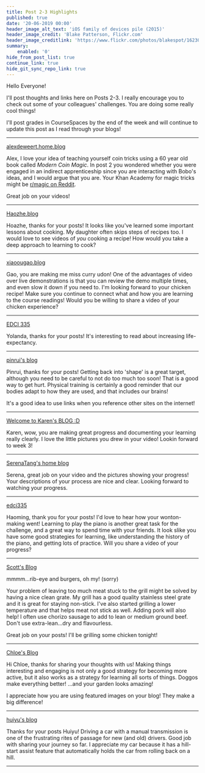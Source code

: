 ```yaml
---
title: Post 2-3 Highlights
published: true
date: '20-06-2019 00:00'
header_image_alt_text: 'iOS family of devices pile (2015)'
header_image_credit: 'Blake Patterson, Flickr.com'
header_image_creditlink: 'https://www.flickr.com/photos/blakespot/16230041026/'
summary:
    enabled: '0'
hide_from_post_list: true
continue_link: true
hide_git_sync_repo_link: true
---
```


Hello Everyone!

I'll post thoughts and links here on Posts 2-3. I really encourage you to check out some of your colleagues' challenges. You are doing some really cool things!

I'll post grades in CourseSpaces by the end of the week and will continue to update this post as I read through your blogs!

---

<a class="embedly-card" data-card-controls="0" href="https://alexdeweert.home.blog/">alexdeweert.home.blog</a>
<script async src="//cdn.embedly.com/widgets/platform.js" charset="UTF-8"></script>

Alex, I love your idea of teaching yourself coin tricks using a 60 year old book called *Modern Coin Magic*. In post 2 you wondered whether you were engaged in an indirect apprenticeship since you are interacting with Bobo's ideas, and I would argue that you are. Your Khan Academy for magic tricks might be [r/magic on Reddit](https://www.reddit.com/r/Magic/).

Great job on your videos!

---

<a class="embedly-card" data-card-controls="0" href="https://haozhechi.home.blog/">Haozhe.blog</a>
<script async src="//cdn.embedly.com/widgets/platform.js" charset="UTF-8"></script>

Hoazhe, thanks for your posts! It looks like you've learned some important lessons about cooking. My daughter often skips steps of recipes too. I would love to see videos of *you* cooking a recipe! How would you take a deep approach to learning to cook?

---

<a class="embedly-card" data-card-controls="0" href="https://xiaoougaohome.wordpress.com/">xiaoougao.blog</a>
<script async src="//cdn.embedly.com/widgets/platform.js" charset="UTF-8"></script>

Gao, you are making me miss curry udon! One of the advantages of video over live demonstrations is that you can review the demo multiple times, and even slow it down if you need to. I'm looking forward to your chicken recipe! Make sure you continue to connect what and how you are learning to the course readings! Would you be willing to share a video of your chicken experience?

---

<a class="embedly-card" data-card-controls="0" href="https://onlineacademiccommunity.uvic.ca/yolandaliu/">EDCI 335</a>
<script async src="//cdn.embedly.com/widgets/platform.js" charset="UTF-8"></script>

Yolanda, thanks for your posts! It's interesting to read about increasing life-expectancy.

---

<a class="embedly-card" data-card-controls="0" href="https://pinruichen.home.blog/">pinrui's blog</a>
<script async src="//cdn.embedly.com/widgets/platform.js" charset="UTF-8"></script>

Pinrui, thanks for your posts! Getting back into 'shape' is a great target, although you need to be careful to not do too much too soon! That is a good way to get hurt. Physical training is certainly a good reminder that our bodies adapt to how they are used, and that includes our brains!

It's a good idea to use links when you reference other sites on the internet!

---

<a class="embedly-card" data-card-controls="0" href="https://onlineacademiccommunity.uvic.ca/karencheunggggg/">Welcome to Karen's BLOG :D</a>
<script async src="//cdn.embedly.com/widgets/platform.js" charset="UTF-8"></script>

Karen, wow, you are making great progress and documenting your learning really clearly. I love the little pictures you drew in your video! Lookin forward to week 3!

---

<a class="embedly-card" data-card-controls="0" href="https://serenatang.home.blog/">SerenaTang's home blog</a>
<script async src="//cdn.embedly.com/widgets/platform.js" charset="UTF-8"></script>

Serena, great job on your video and the pictures showing your progress! Your descriptions of your process are nice and clear. Looking forward to watching your progress.

---

<a class="embedly-card" data-card-controls="0" href="https://onlineacademiccommunity.uvic.ca/haomingzhang/">edci335</a>
<script async src="//cdn.embedly.com/widgets/platform.js" charset="UTF-8"></script>

Haoming, thank you for your posts! I'd love to hear how your wonton-making went! Learning to play the piano is another great task for the challenge, and a great way to spend time with your friends. It look slike you have some good strategies for learning, like understanding the history of the piano, and getting lots of practice. Will you share a video of your progress?

---

<a class="embedly-card" data-card-controls="0" href="https://onlineacademiccommunity.uvic.ca/edci335scott/">Scott's Blog</a>
<script async src="//cdn.embedly.com/widgets/platform.js" charset="UTF-8"></script>

mmmm...rib-eye and burgers, oh my! (sorry)

Your problem of leaving too much meat stuck to the grill might be solved by having a nice clean grate. My grill has a good quality stainless steel grate and it is great for staying non-stick. I've also started grilling a lower temperature and that helps meat not stick as well. Adding pork will also help! I often use chorizo sausage to add to lean or medium ground beef. Don't use extra-lean...dry and flavourless.

Great job on your posts! I'll be grilling some chicken tonight!

---

<a class="embedly-card" data-card-controls="0" href="https://chloesplace.home.blog/">Chloe's Blog</a>
<script async src="//cdn.embedly.com/widgets/platform.js" charset="UTF-8"></script>

Hi Chloe, thanks for sharing your thoughts with us! Making things interesting and engaging is not only a good strategy for becoming more active, but it also works as a strategy for learning all sorts of things. Doggos make everything better! ...and your garden looks amazing!

I appreciate how you are using featured images on your blog! They make a big difference!

---

<a class="embedly-card" data-card-controls="0" href="https://jzhang95.home.blog/">huiyu's blog</a>
<script async src="//cdn.embedly.com/widgets/platform.js" charset="UTF-8"></script>

Thanks for your posts Huiyu! Driving a car with a manual transmission is one of the frustrating rites of passage for new (and old) drivers. Good job with sharing your journey so far. I appreciate my car because it has a hill-start assist feature that automatically holds the car from rolling back on a hill.

---
